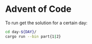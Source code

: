 # Advent of Code
To run get the solution for a certain day:

```sh
cd day-${DAY}/
cargo run --bin part{1|2}
```
